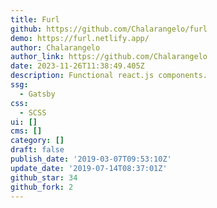```yaml
---
title: Furl
github: https://github.com/Chalarangelo/furl
demo: https://furl.netlify.app/
author: Chalarangelo
author_link: https://github.com/Chalarangelo
date: 2023-11-26T11:38:49.405Z
description: Functional react.js components.
ssg:
  - Gatsby
css:
  - SCSS
ui: []
cms: []
category: []
draft: false
publish_date: '2019-03-07T09:53:10Z'
update_date: '2019-07-14T08:37:01Z'
github_star: 34
github_fork: 2
---
```

